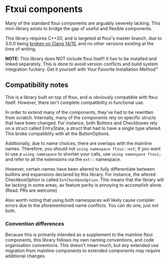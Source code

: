 # Ftxui components

Many of the standard ftxui components are arguably severely lacking. This mini-library exists to bridge the gap of useful and flexible components.

This library requires C++20, and is targeted at ftxui's master branch, due to 3.0.0 being [broken on Clang 14/15](https://github.com/ArthurSonzogni/FTXUI/pull/421), and no other versions existing at the time of writing.

**NOTE:** This library does NOT include ftxui itself! It has to be installed and linked separately. This is done to avoid version conflicts and build system integration fuckery. Get it yourself with Your Favorite Installation Method:tm:

## Compatibility notes

This is a library built on top of ftxui, and is obviously compatible with ftxui itself. However, there isn't complete compatibility in functional use.

In order to extend many of the components, they've had to be rewritten from scratch. Internally, many of the components rely on specific structs that have been changed. For instance, both Buttons and Checkboxes rely on a struct called EntryState, a struct that had to have a single type altered. This broke compatiblity with all the ButtonOptions.

Additionally, due to name choices, there are overlaps with the mainline names. Therefore, you should not `using namespace ftxui::ext`; if you want to use a `using namespace` to shorten your calls, use `using namespace ftxui;` and refer to all the extensions via the `ext::` namespace.

However, certain names have been altered to fully differentiate between builtins and expansions declared by this library. For instance, the altered CheckboxOption is called `ExtCheckboxOption`. This means that the library will be lacking in some areas, as feature parity is annoying to accomplish alone. (Read: PRs are welcome)

Also worth noting that using both namespaces will likely cause compiler errors due to the aforementioned name conflicts. You can do one, just not both.

### Convention differences

Because this is primarily intended as a supplement to the mainline ftxui components, this library follows my own naming conventions, and code organisation conventions. This doesn't mean much, but any extended use migration from mainline components to extended components may require additional changes.

